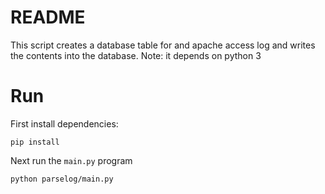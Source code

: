 # README

This script creates a database table for and apache access log and writes the contents into the database.
Note: it depends on python 3

# Run
First install dependencies:
```
pip install
```

Next run the `main.py` program

```
python parselog/main.py
```
